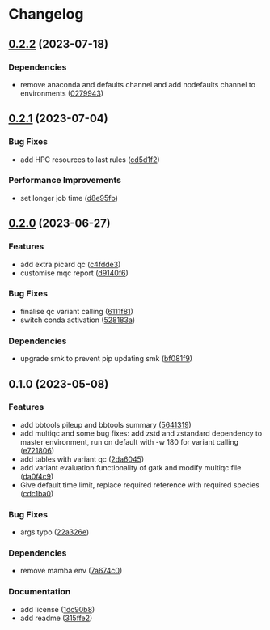 # Changelog

## [0.2.2](https://github.com/RIVM-bioinformatics/apollo-mapping/compare/v0.2.1...v0.2.2) (2023-07-18)


### Dependencies

* remove anaconda and defaults channel and add nodefaults channel to environments ([0279943](https://github.com/RIVM-bioinformatics/apollo-mapping/commit/0279943ca9631b9020cb4479840e1036cd58d835))

## [0.2.1](https://github.com/RIVM-bioinformatics/apollo-mapping/compare/v0.2.0...v0.2.1) (2023-07-04)


### Bug Fixes

* add HPC resources to last rules ([cd5d1f2](https://github.com/RIVM-bioinformatics/apollo-mapping/commit/cd5d1f2b950d0507ec128d24e8148696024103dc))


### Performance Improvements

* set longer job time ([d8e95fb](https://github.com/RIVM-bioinformatics/apollo-mapping/commit/d8e95fbce8f0919bf6afd4f12b9a881407b317c9))

## [0.2.0](https://github.com/RIVM-bioinformatics/apollo-mapping/compare/v0.1.0...v0.2.0) (2023-06-27)


### Features

* add extra picard qc ([c4fdde3](https://github.com/RIVM-bioinformatics/apollo-mapping/commit/c4fdde38f853e8fb444561959582674e0fb55535))
* customise mqc report ([d9140f6](https://github.com/RIVM-bioinformatics/apollo-mapping/commit/d9140f6c35fad93c6cc9bbbc31224dcf7b5052f1))


### Bug Fixes

* finalise qc variant calling ([6111f81](https://github.com/RIVM-bioinformatics/apollo-mapping/commit/6111f81ce1f530dac6373e07f552096120fd4c7c))
* switch conda activation ([528183a](https://github.com/RIVM-bioinformatics/apollo-mapping/commit/528183a7bac9c09460aa571dc70faf66d357b536))


### Dependencies

* upgrade smk to prevent pip updating smk ([bf081f9](https://github.com/RIVM-bioinformatics/apollo-mapping/commit/bf081f9dde2d4ddbcf6313f957d31533a90f67b8))

## 0.1.0 (2023-05-08)


### Features

* add bbtools pileup and bbtools summary ([5641319](https://github.com/RIVM-bioinformatics/apollo-mapping/commit/564131956c540281faa639239bd7a9c743a9676a))
* add multiqc and some bug fixes: add zstd and zstandard dependency to master environment, run on default with -w 180 for variant calling ([e721806](https://github.com/RIVM-bioinformatics/apollo-mapping/commit/e721806cbcff6d16e69a4688fe144f0060165c19))
* add tables with variant qc ([2da6045](https://github.com/RIVM-bioinformatics/apollo-mapping/commit/2da6045ac3839a904b6927502383d346182b848f))
* add variant evaluation functionality of gatk and modify multiqc file ([da0f4c9](https://github.com/RIVM-bioinformatics/apollo-mapping/commit/da0f4c92651d4070c4282f03baf608a010c22b8d))
* Give default time limit, replace required reference with required species ([cdc1ba0](https://github.com/RIVM-bioinformatics/apollo-mapping/commit/cdc1ba02a4fb1ba12937e0742c00b2be6a9bba44))


### Bug Fixes

* args typo ([22a326e](https://github.com/RIVM-bioinformatics/apollo-mapping/commit/22a326e6efc87fb4fbdd3c5917ffd0898f9c090b))


### Dependencies

* remove mamba env ([7a674c0](https://github.com/RIVM-bioinformatics/apollo-mapping/commit/7a674c0a89120588e54b394a5242816fb70f608b))


### Documentation

* add license ([1dc90b8](https://github.com/RIVM-bioinformatics/apollo-mapping/commit/1dc90b8d688fd26862a3fb417f00e824fa71de8a))
* add readme ([315ffe2](https://github.com/RIVM-bioinformatics/apollo-mapping/commit/315ffe2d92028784722be9af9b39d4b64b71cdf5))
